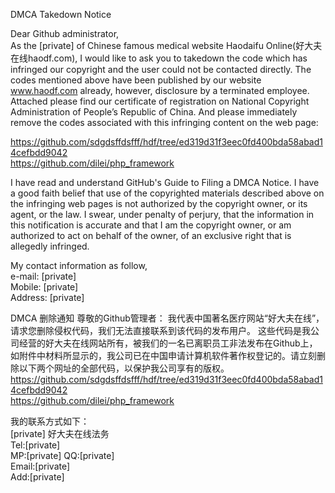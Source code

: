 DMCA Takedown Notice

Dear Github administrator,  
As the [private] of Chinese famous medical website Haodaifu Online(好大夫在线haodf.com), I would like to ask you to takedown the code which has infringed our copyright and the user could not be contacted directly. The codes mentioned above have been published by our website www.haodf.com already, however, disclosure by a terminated employee. Attached please find our certificate of registration on National Copyright Administration of People’s Republic of China. And please immediately remove the codes associated with this infringing content on the web page: 

https://github.com/sdgdsffdsfff/hdf/tree/ed319d31f3eec0fd400bda58abad14cefbdd9042   
https://github.com/dilei/php_framework  

I have read and understand GitHub's Guide to Filing a DMCA Notice.
I have a good faith belief that use of the copyrighted materials described above on the infringing web pages is not authorized by the copyright owner, or its agent, or the law.
I swear, under penalty of perjury, that the information in this notification is accurate and that I am the copyright owner, or am authorized to act on behalf of the owner, of an exclusive right that is allegedly infringed.

My contact information as follow,  
e-mail: [private]  
Mobile: [private]  
Address: [private]  

DMCA 删除通知
尊敬的Github管理者：
我代表中国著名医疗网站“好大夫在线”，请求您删除侵权代码，我们无法直接联系到该代码的发布用户。
这些代码是我公司经营的好大夫在线网站所有，被我们的一名已离职员工非法发布在Github上，如附件中材料所显示的，我公司已在中国申请计算机软件著作权登记的。请立刻删除以下两个网址的全部代码，以保护我公司享有的版权。  
https://github.com/sdgdsffdsfff/hdf/tree/ed319d31f3eec0fd400bda58abad14cefbdd9042  
https://github.com/dilei/php_framework  

我的联系方式如下：    
[private] 好大夫在线法务  
Tel:[private]  
MP:[private] QQ:[private]   
Email:[private]  
Add:[private]  
